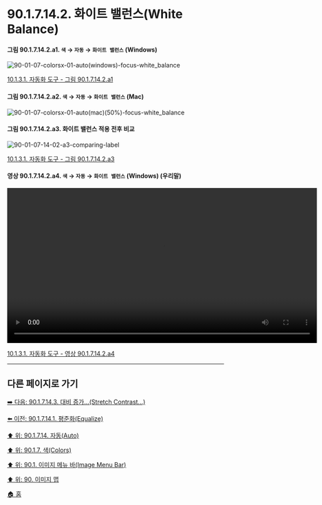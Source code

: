 # 90.1.7.14.2. 화이트 밸런스(White Balance)

<a id="90-01-07-14-02-a1"></a>

#### 그림 90.1.7.14.2.a1. `색` → `자동` → `화이트 밸런스` (Windows)
![90-01-07-colorsx-01-auto(windows)-focus-white_balance](https://github.com/wonder13662/gimp/assets/15767104/8ad7c354-97b5-4702-9f3b-35d1c432424d)

[10.1.3.1. 자동화 도구 - 그림 90.1.7.14.2.a1](./10-01-03-01-automated_tools.md#90-01-07-14-02-a1)

<a id="90-01-07-14-02-a2"></a>

#### 그림 90.1.7.14.2.a2. `색` → `자동` → `화이트 밸런스` (Mac)
![90-01-07-colorsx-01-auto(mac)(50%)-focus-white_balance](https://github.com/wonder13662/gimp/assets/15767104/5fcf04ba-6ae4-4b32-b540-8fb676b46650)

<a id="90-01-07-14-02-a3"></a>

#### 그림 90.1.7.14.2.a3. 화이트 밸런스 적용 전후 비교
![90-01-07-14-02-a3-comparing-label](https://github.com/wonder13662/gimp/assets/15767104/b4ae9544-94e5-45dd-b3d0-6224a6b90908)

[10.1.3.1. 자동화 도구 - 그림 90.1.7.14.2.a3](./10-01-03-01-automated_tools.md#90-01-07-14-02-a3)

<a id="90-01-07-14-02-a4"></a>

#### 영상 90.1.7.14.2.a4. `색` → `자동` → `화이트 밸런스` (Windows) (우리말)
<video controls="controls" width="720" src="https://github.com/wonder13662/gimp/assets/15767104/ce19f698-5f49-4fdd-8b6e-77eee91f7561"></video>

[10.1.3.1. 자동화 도구 - 영상 90.1.7.14.2.a4](https://wonder13662.github.io/gimp/2.10.36_ko/10-01-working-with-digital-camera-photosx-03-improving_colorsx-01-automated_tools.html#%EC%98%81%EC%83%81-9017142a4-%EC%83%89--%EC%9E%90%EB%8F%99--%ED%99%94%EC%9D%B4%ED%8A%B8-%EB%B0%B8%EB%9F%B0%EC%8A%A4-windows-%EC%9A%B0%EB%A6%AC%EB%A7%90)

***

## 다른 페이지로 가기

[➡️ 다음: 90.1.7.14.3. 대비 증가...(Stretch Contrast...)](./90-01-07-colorsx-14-autox-03-stretch_contrast.md)

[⬅️ 이전: 90.1.7.14.1. 평준화(Equalize)](./90-01-07-colorsx-14-autox-01-equalize.md)

[⬆️ 위: 90.1.7.14. 자동(Auto)](./90-01-07-colorsx-14-auto.md)

[⬆️ 위: 90.1.7. 색(Colors)](./90-01-07-colors.md)

[⬆️ 위: 90.1. 이미지 메뉴 바(Image Menu Bar)](./90-01-00-image-menu-bar.md)

[⬆️ 위: 90. 이미지 맵](./90-00-image-map.md)

[🏠 홈](./00-home.md)
